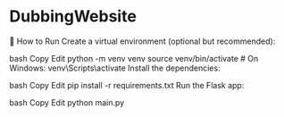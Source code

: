 # DubbingWebsite

🚀 How to Run
Create a virtual environment (optional but recommended):

bash
Copy
Edit
python -m venv venv
source venv/bin/activate   # On Windows: venv\Scripts\activate
Install the dependencies:

bash
Copy
Edit
pip install -r requirements.txt
Run the Flask app:

bash
Copy
Edit
python main.py


